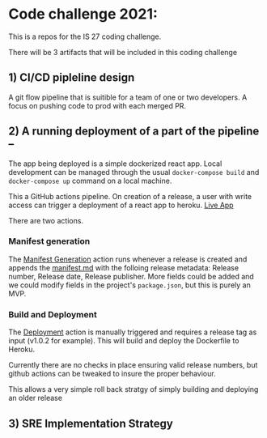 # Code challenge 2021:
This is a repos for the IS 27 coding challenge.

There will be 3 artifacts that will be included in this coding challenge

## 1) CI/CD pipleline design

A git flow pipeline that is suitible for a team of one or two developers.  A focus on pushing code to prod with each merged PR.

## 2) A running deployment of a part of the pipeline – 

The app being deployed is a simple dockerized react app.  Local development can be managed through the usual `docker-compose build` and `docker-compose up` command on a local machine.

This a GitHub actions pipeline.  On creation of a release, a user with write access can trigger a deployment of a react app to heroku.  [Live App](https://jon-code-challenge.herokuapp.com/)

There are two actions.  

### Manifest generation

The [Manifest Generation](/.github/workflows/manifest-genration.yml) action runs whenever a release is created and appends the [manifest.md](/manifest.md) with the folloing release metadata: Release number, Release date, Release publisher.  More fields could be added and we could modify fields in the project's `package.json`, but this is purely an MVP.

### Build and Deployment

The [Deployment](.github/workflows/manifest-genration.yml) action is manually triggered and requires a release tag as input (v1.0.2 for example).  This will build and deploy the Dockerfile to Heroku. 

Currently there are no checks in place ensuring valid release numbers, but github actions can be tweaked to insure the proper behaviour.  

This allows a very simple roll back stratgy of simply building and deploying an older release

## 3) SRE Implementation Strategy

